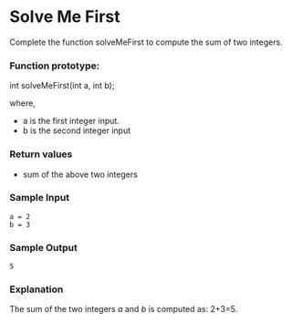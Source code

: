 # Solve Me First

Complete the function solveMeFirst to compute the sum of two integers.

### Function prototype:

int solveMeFirst(int a, int b);

where,

* a is the first integer input.
* b is the second integer input

### Return values

* sum of the above two integers

### Sample Input

```
a = 2
b = 3
```

### Sample Output
```
5
```

### Explanation

The sum of the two integers _a_ and _b_ is computed as: 2+3=5.
